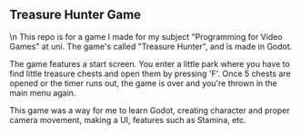 ## Treasure Hunter Game
\n
This repo is for a game I made for my subject "Programming for Video Games" at uni. The game's
called "Treasure Hunter", and is made in Godot.

The game features a start screen. You enter a little park where you have to find little
treasure chests and open them by pressing 'F'. Once 5 chests are opened or the timer runs out,
the game is over and you're thrown in the main menu again.

This game was a way for me to learn Godot, creating character and proper camera movement,
making a UI, features such as Stamina, etc.
